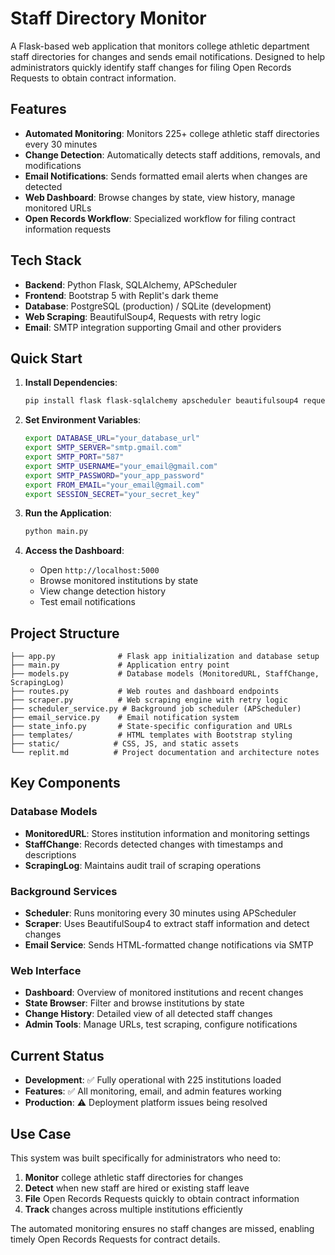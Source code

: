 # Staff Directory Monitor

A Flask-based web application that monitors college athletic department staff directories for changes and sends email notifications. Designed to help administrators quickly identify staff changes for filing Open Records Requests to obtain contract information.

## Features

- **Automated Monitoring**: Monitors 225+ college athletic staff directories every 30 minutes
- **Change Detection**: Automatically detects staff additions, removals, and modifications
- **Email Notifications**: Sends formatted email alerts when changes are detected
- **Web Dashboard**: Browse changes by state, view history, manage monitored URLs
- **Open Records Workflow**: Specialized workflow for filing contract information requests

## Tech Stack

- **Backend**: Python Flask, SQLAlchemy, APScheduler
- **Frontend**: Bootstrap 5 with Replit's dark theme
- **Database**: PostgreSQL (production) / SQLite (development)
- **Web Scraping**: BeautifulSoup4, Requests with retry logic
- **Email**: SMTP integration supporting Gmail and other providers

## Quick Start

1. **Install Dependencies**:
   ```bash
   pip install flask flask-sqlalchemy apscheduler beautifulsoup4 requests gunicorn
   ```

2. **Set Environment Variables**:
   ```bash
   export DATABASE_URL="your_database_url"
   export SMTP_SERVER="smtp.gmail.com"
   export SMTP_PORT="587"
   export SMTP_USERNAME="your_email@gmail.com"
   export SMTP_PASSWORD="your_app_password"
   export FROM_EMAIL="your_email@gmail.com"
   export SESSION_SECRET="your_secret_key"
   ```

3. **Run the Application**:
   ```bash
   python main.py
   ```

4. **Access the Dashboard**:
   - Open `http://localhost:5000`
   - Browse monitored institutions by state
   - View change detection history
   - Test email notifications

## Project Structure

```
├── app.py              # Flask app initialization and database setup
├── main.py             # Application entry point
├── models.py           # Database models (MonitoredURL, StaffChange, ScrapingLog)
├── routes.py           # Web routes and dashboard endpoints
├── scraper.py          # Web scraping engine with retry logic
├── scheduler_service.py # Background job scheduler (APScheduler)
├── email_service.py    # Email notification system
├── state_info.py       # State-specific configuration and URLs
├── templates/          # HTML templates with Bootstrap styling
├── static/            # CSS, JS, and static assets
└── replit.md          # Project documentation and architecture notes
```

## Key Components

### Database Models

- **MonitoredURL**: Stores institution information and monitoring settings
- **StaffChange**: Records detected changes with timestamps and descriptions  
- **ScrapingLog**: Maintains audit trail of scraping operations

### Background Services

- **Scheduler**: Runs monitoring every 30 minutes using APScheduler
- **Scraper**: Uses BeautifulSoup4 to extract staff information and detect changes
- **Email Service**: Sends HTML-formatted change notifications via SMTP

### Web Interface

- **Dashboard**: Overview of monitored institutions and recent changes
- **State Browser**: Filter and browse institutions by state
- **Change History**: Detailed view of all detected staff changes
- **Admin Tools**: Manage URLs, test scraping, configure notifications

## Current Status

- **Development**: ✅ Fully operational with 225 institutions loaded
- **Features**: ✅ All monitoring, email, and admin features working
- **Production**: ⚠️ Deployment platform issues being resolved

## Use Case

This system was built specifically for administrators who need to:
1. **Monitor** college athletic staff directories for changes
2. **Detect** when new staff are hired or existing staff leave
3. **File** Open Records Requests quickly to obtain contract information
4. **Track** changes across multiple institutions efficiently

The automated monitoring ensures no staff changes are missed, enabling timely Open Records Requests for contract details.